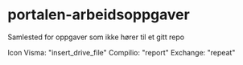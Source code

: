 # portalen-arbeidsoppgaver
Samlested for oppgaver som ikke hører til et gitt repo

Icon Visma: "insert_drive_file"
Compilio: "report"
Exchange: "repeat"
